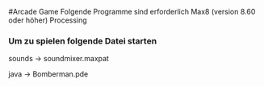 #Arcade Game
Folgende Programme sind erforderlich
Max8 (version 8.60 oder höher)
Processing

<h3> Um zu spielen folgende Datei starten </h3>     
<p> sounds -> soundmixer.maxpat </p> 
<p>java -> Bomberman.pde </p>
